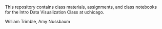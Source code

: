 This repository contains class materials, assignments, and class notebooks for the Intro Data Visualization Class at uchicago.

William Trimble, Amy Nussbaum

